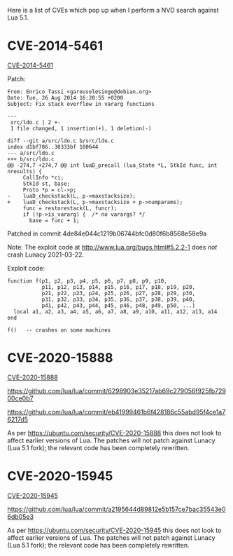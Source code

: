 Here is a list of CVEs which pop up when I perform a NVD search against
Lua 5.1.

# CVE-2014-5461

[CVE-2014-5461](https://nvd.nist.gov/vuln/detail/CVE-2014-5461)

Patch:

```
From: Enrico Tassi <gareuselesinge@debian.org>
Date: Tue, 26 Aug 2014 16:20:55 +0200
Subject: Fix stack overflow in vararg functions

---
 src/ldo.c | 2 +-
 1 file changed, 1 insertion(+), 1 deletion(-)

diff --git a/src/ldo.c b/src/ldo.c
index d1bf786..30333bf 100644
--- a/src/ldo.c
+++ b/src/ldo.c
@@ -274,7 +274,7 @@ int luaD_precall (lua_State *L, StkId func, int nresults) {
     CallInfo *ci;
     StkId st, base;
     Proto *p = cl->p;
-    luaD_checkstack(L, p->maxstacksize);
+    luaD_checkstack(L, p->maxstacksize + p->numparams);
     func = restorestack(L, funcr);
     if (!p->is_vararg) {  /* no varargs? */
       base = func + 1;
```

Patched in commit 4de84e044c1219b06744bfc0d80f6b8568e58e9a

Note: The exploit code at http://www.lua.org/bugs.html#5.2.2-1 does
*not* crash Lunacy 2021-03-22.

Exploit code:

```
function f(p1, p2, p3, p4, p5, p6, p7, p8, p9, p10,
           p11, p12, p13, p14, p15, p16, p17, p18, p19, p20,
           p21, p22, p23, p24, p25, p26, p27, p28, p29, p30,
           p31, p32, p33, p34, p35, p36, p37, p38, p39, p40,
           p41, p42, p43, p44, p45, p46, p48, p49, p50, ...)
  local a1, a2, a3, a4, a5, a6, a7, a8, a9, a10, a11, a12, a13, a14
end

f()   -- crashes on some machines
```

# CVE-2020-15888

[CVE-2020-15888](https://nvd.nist.gov/vuln/detail/CVE-2020-15888)

https://github.com/lua/lua/commit/6298903e35217ab69c279056f925fb72900ce0b7

https://github.com/lua/lua/commit/eb41999461b6f428186c55abd95f4ce1a76217d5

As per https://ubuntu.com/security/CVE-2020-15888 this does not look
to affect earlier versions of Lua.  The patches will not patch against
Lunacy (Lua 5.1 fork); the relevant code has been completely rewritten.

# CVE-2020-15945

[CVE-2020-15945](https://nvd.nist.gov/vuln/detail/CVE-2020-15945)

https://github.com/lua/lua/commit/a2195644d89812e5b157ce7bac35543e06db05e3

As per https://ubuntu.com/security/CVE-2020-15945 this does not look to
affect earlier versions of Lua.  The patches will not patch against
Lunacy (Lua 5.1 fork); the relevant code has been completely rewritten.


